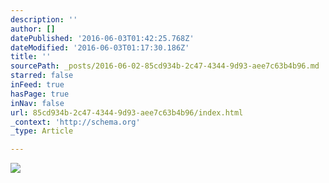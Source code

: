 ```yaml
---
description: ''
author: []
datePublished: '2016-06-03T01:42:25.768Z'
dateModified: '2016-06-03T01:17:30.186Z'
title: ''
sourcePath: _posts/2016-06-02-85cd934b-2c47-4344-9d93-aee7c63b4b96.md
starred: false
inFeed: true
hasPage: true
inNav: false
url: 85cd934b-2c47-4344-9d93-aee7c63b4b96/index.html
_context: 'http://schema.org'
_type: Article

---
```

![](https://the-grid-user-content.s3-us-west-2.amazonaws.com/b080c2a2-1966-40e1-94ab-98c0404d5dc6.jpg)